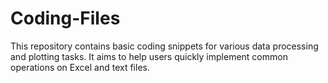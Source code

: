 # Coding-Files

This repository contains basic coding snippets for various data processing and plotting tasks. It aims to help users quickly implement common operations on Excel and text files.
